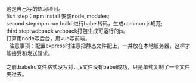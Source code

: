 这是自己写的练习项目。</br>
fisrt step：npm install 安装node_modules;</br>
second step:npm run build 进行babel转码，生成common js规范;</br>
third step:webpack webpack打包生成可运行的js。</br>
打算用node写后台，用vue写前端。</br>  
注意事项：配置express时注意把静态文件配上，一并放在本地服务器，这样才能接受和发送请求。</br>  
之前.babelrc文件格式没写对，js文件没有babel成功，只是单纯复制了一个文件夹过去。</br>
